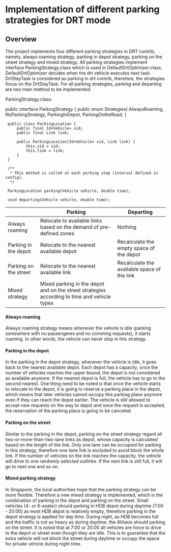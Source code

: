 # Implementation of different parking strategies for DRT mode

## Overview

The project implements four different parking strategies in DRT contrib, namely, always roaming strategy, parking in depot strategy, parking on the street strategy and mixed strategy. All parking strategies implement interface ParkingStrategy.class which is used in DefaultDrtOptimizer.class. DefaultDrtOptimizer decides when the drt vehicle executes next task. DrtStayTask is considered as parking in drt contrib, therefore, the strategies focus on the DrtStayTask. For all parking strategies, parking and departing are two main method to be implemented.

ParkingStrategy.class:

 
 public interface ParkingStrategy {
     public enum Strategies{
         AlwaysRoaming,
         NoParkingStrategy,
         ParkingInDepot,
         ParkingOntheRoad;
     }
 
     public class ParkingLocation {
         public final Id<Vehicle> vid;
         public final Link link;
 
         public ParkingLocation(Id<Vehicle> vid, Link link) {
             this.vid = vid;
             this.link = link;
         }
     }
 
     /**
      * This method is called at each parking step (interval defined in config).
      */
 
     ParkingLocation parking(Vehicle vehicle, double time);
 
     void departing(Vehicle vehicle, double time);
 


|                     |Parking                                                                                |Departing                                    |
|---------------------|---------------------------------------------------------------------------------------|---------------------------------------------|
|Always roaming       |Relocate to available links based on the demand of pre-defined zones                   |Nothing                                      |
|Parking in the depot |Relocate to the nearest available depot                                                    |Recalculate the empty space of the depot     |
|Parking on the street|Relocate to the nearest available link                                                     |Recalculate the available space of the link  |
|Mixed strategy       |Mixed parking in the depot and on the street strategies according to time and vehicle types                                              |

#### Always roaming
Always roaming strategy means whenever the vehicle is idle (parking somewhere with no passengeres and no comming requests), it starts roaming. In other words, the vehicle can never stop in this strategy.
#### Parking in the depot
In the parking in the depot strategy, whenever the vehicle is idle, it goes back to the nearest available depot. Each depot has a capacity, once the number of vehicles reaches the upper bound, the depot is not considered as available anymore. If the nearest depot is full, the vehicle has to go to the second nearest. One thing need to be noted is that once the vehicle starts to relocate to the depot, it is going to reserve a parking place in the depot, which means that later vehicles cannot occupy this parking place anymore even if they can reach the depot earlier. The vehicle is still allowed to accept new requests on the way to depot and once the request is accepted, the reservation of the parking place is going to be canceled.
#### Parking on the street
Similar to the parking in the depot, parking on the street strategy regard all two-or-more-than-two-lane links as depot, whose capacity is calculated based on the length of the link. Only one lane can be occupied for parking in this strategy, therefore one-lane link is excluded to avoid block the whole link. If the number of vehicles on the link reaches the capacity, the vehicle will drive to one randomly selected outlinks. If the next link is still full, it will go to next one and so on.
#### Mixed parking strategy
In Singapore, the local authorities hope that the parking strategy can be more flexible. Therefore a new mixed strategy is implemented, which is the combination of parking in the depot and parking on the street. Small vehicles (4- or 6-seater) should parking in HDB depot during daytime (7:00 - 20:00) as most HDB depot is relatively empty, therefore parking in the depot strategy is applied for day time. During night, as HDB becomes full and the traffic is not as heavy as during daytime, the AVtaxis should parking on the street. It is noted that at 7:00 or 20:00 all vehicles are force to drive to the depot or street even though they are idle. This is to guarantee that the extra vehicle will not block the street during daytime or occupy the space for private vehicle during night time.
